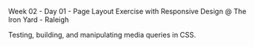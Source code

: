 Week 02 - Day 01 - Page Layout Exercise with Responsive Design
@ The Iron Yard - Raleigh

Testing, building, and manipulating media queries in CSS. 
